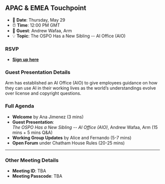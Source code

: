 ## APAC & EMEA Touchpoint  

- 📅 **Date**: Thursday, May 29
- ⏰ **Time**: 12:00 PM GMT  
- 🎤 **Guest**: Andrew Wafaa, Arm
- 💡 **Topic**: The OSPO Has a New Sibling -- AI Office (AIO)

### RSVP  

- **[Sign up here](https://zoom-lfx.platform.linuxfoundation.org/meeting/93541812993?password=317ead99-1d92-43bb-a4e5-2c29915525f9)**  

### Guest Presentation Details  

Arm has established an AI Office (AIO) to give employees guidance on how they can use AI in their working lives as the world’s understandings evolve over license and copyright questions. 

### Full Agenda  
- **Welcome** by Ana Jimenez (3 mins)  
- **Guest Presentation**:  
  *The OSPO Has a New Sibling -- AI Office (AIO)*, Andrew Wafaa, Arm (15 mins + 5 mins Q&A)  
- **Working Group Updates** by Alice and Fernando (5-7 mins)
- **Open Forum** under Chatham House Rules (20-25 mins)  

---

### Other Meeting Details  
- **Meeting ID**: TBA
- **Meeting Passcode**: TBA
